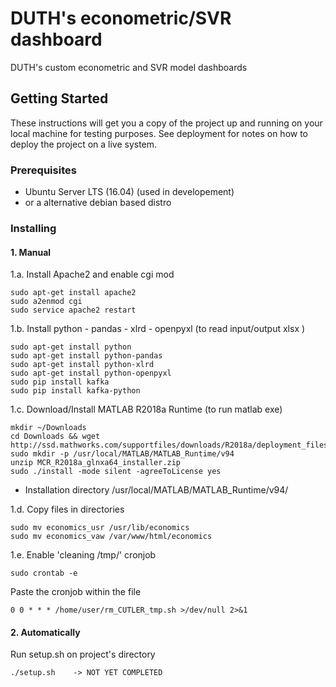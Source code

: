 # DUTH's econometric/SVR dashboard

DUTH's custom econometric and SVR model dashboards

## Getting Started

These instructions will get you a copy of the project up and running on your local machine for testing purposes. See deployment for notes on how to deploy the project on a live system.

### Prerequisites

- Ubuntu Server LTS (16.04) (used in developement)
- or a alternative debian based distro

### Installing

#### 1. Manual

1.a. Install Apache2 and enable cgi mod
```
sudo apt-get install apache2
sudo a2enmod cgi
sudo service apache2 restart
```

1.b. Install python - pandas - xlrd - openpyxl (to read input/output xlsx )
```
sudo apt-get install python
sudo apt-get install python-pandas
sudo apt-get install python-xlrd
sudo apt-get install python-openpyxl
sudo pip install kafka
sudo pip install kafka-python
```

1.c. Download/Install MATLAB R2018a Runtime (to run matlab exe)

```
mkdir ~/Downloads
cd Downloads && wget http://ssd.mathworks.com/supportfiles/downloads/R2018a/deployment_files/R2018a/installers/glnxa64/MCR_R2018a_glnxa64_installer.zip
sudo mkdir -p /usr/local/MATLAB/MATLAB_Runtime/v94
unzip MCR_R2018a_glnxa64_installer.zip
sudo ./install -mode silent -agreeToLicense yes
```

* Installation directory /usr/local/MATLAB/MATLAB_Runtime/v94/

1.d. Copy files in directories
```
sudo mv economics_usr /usr/lib/economics
sudo mv economics_vaw /var/www/html/economics
```

1.e. Enable 'cleaning /tmp/' cronjob

```
sudo crontab -e
```

Paste the cronjob within the file
```
0 0 * * * /home/user/rm_CUTLER_tmp.sh >/dev/null 2>&1
```


#### 2. Automatically

Run setup.sh on project's directory
```
./setup.sh    -> NOT YET COMPLETED
```
